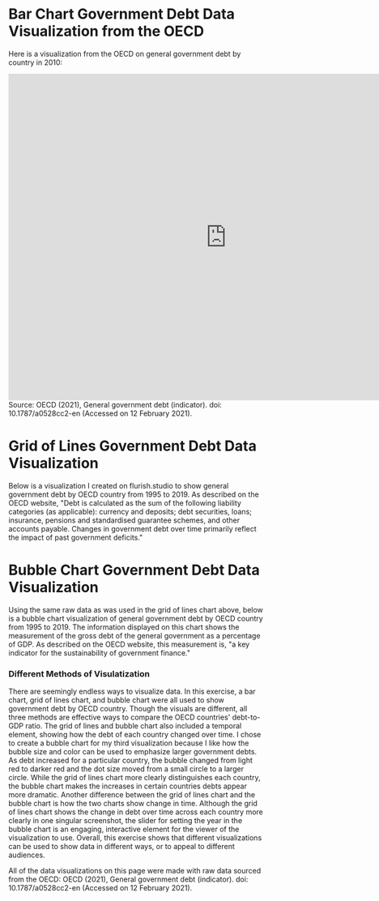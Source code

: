 # Bar Chart Government Debt Data Visualization from the OECD
Here is a visualization from the OECD on general government debt by country in 2010:
<iframe src="https://data.oecd.org/chart/6gJD" width="860" height="645" style="border: 0" mozallowfullscreen="true" webkitallowfullscreen="true" allowfullscreen="true"><a href="https://data.oecd.org/chart/6gJD" target="_blank">OECD Chart: General government debt, Total, % of GDP, Annual, 2010</a></iframe>
Source: OECD (2021), General government debt (indicator). doi: 10.1787/a0528cc2-en (Accessed on 12 February 2021).

# Grid of Lines Government Debt Data Visualization
Below is a visualization I created on flurish.studio to show general government debt by OECD country from 1995 to 2019. As described on the OECD website, "Debt is calculated as the sum of the following liability categories (as applicable): currency and deposits; debt securities, loans; insurance, pensions and standardised guarantee schemes, and other accounts payable. Changes in government debt over time primarily reflect the impact of past government deficits."
<div class="flourish-embed flourish-chart" data-src="visualisation/5283871"><script src="https://public.flourish.studio/resources/embed.js"></script></div>

# Bubble Chart Government Debt Data Visualization
Using the same raw data as was used in the grid of lines chart above, below is a bubble chart visualization of general government debt by OECD country from 1995 to 2019. The information displayed on this chart shows the measurement of the gross debt of the general government as a percentage of GDP. As described on the OECD website, this measurement is, "a key indicator for the sustainability of government finance." 
<div class="flourish-embed flourish-scatter" data-src="visualisation/5284062"><script src="https://public.flourish.studio/resources/embed.js"></script></div>

### Different Methods of Visulatization
There are seemingly endless ways to visualize data. In this exercise, a bar chart, grid of lines chart, and bubble chart were all used to show government debt by OECD country. Though the visuals are different, all three methods are effective ways to compare the OECD countries' debt-to-GDP ratio. The grid of lines and bubble chart also included a temporal element, showing how the debt of each country changed over time. I chose to create a bubble chart for my third visualization because I like how the bubble size and color can be used to emphasize larger government debts. As debt increased for a particular country, the bubble changed from light red to darker red and the dot size moved from a small circle to a larger circle. While the grid of lines chart more clearly distinguishes each country, the bubble chart makes the increases in certain countries debts appear more dramatic. Another difference between the grid of lines chart and the bubble chart is how the two charts show change in time. Although the grid of lines chart shows the change in debt over time across each country more clearly in one singular screenshot, the slider for setting the year in the bubble chart is an engaging, interactive element for the viewer of the visualization to use. Overall, this exercise shows that different visualizations can be used to show data in different ways, or to appeal to different audiences. 

All of the data visualizations on this page were made with raw data sourced from the OECD: OECD (2021), General government debt (indicator). doi: 10.1787/a0528cc2-en (Accessed on 12 February 2021).
